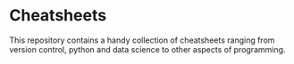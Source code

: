 # Cheatsheets
This repository contains a handy collection of cheatsheets ranging from version control, python and data science to other aspects of programming.
